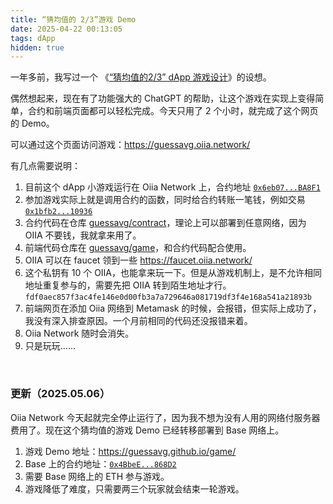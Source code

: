 ```yaml
---
title: “猜均值的 2/3”游戏 Demo
date: 2025-04-22 00:13:05
tags: dApp
hidden: true
---
```


一年多前，我写过一个 《[“猜均值的2/3” dApp 游戏设计](/2022/12/27/“猜均值的2-3”dApp-游戏设计/)》的设想。

偶然想起来，现在有了功能强大的 ChatGPT 的帮助，让这个游戏在实现上变得简单，合约和前端页面都可以轻松完成。今天只用了 2 个小时，就完成了这个网页的 Demo。

可以通过这个页面访问游戏：https://guessavg.oiia.network/

有几点需要说明：

1. 目前这个 dApp 小游戏运行在 Oiia Network 上，合约地址 [`0x6eb07...BA8F1`](https://explorer.oiia.network/account/0x6eb079C9D3005Bd596E8a0E5065fA33C80aBA8F1)
2. 参加游戏实际上就是调用合约的函数，同时给合约转账一笔钱，例如交易 [`0x1bfb2...10936`](https://explorer.oiia.network/tx/0x1bfb286c9ed796e16870cc36488bd3c11db6eef43e34c425e58ac76715010936)
2. 合约代码在仓库 [guessavg/contract](https://github.com/guessavg/contract)，理论上可以部署到任意网络，因为 OIIA 不要钱，我就拿来用了。
3. 前端代码仓库在 [guessavg/game](https://github.com/guessavg/game)，和合约代码配合使用。
4. OIIA 可以在 faucet 领到一些 https://faucet.oiia.network/
5. 这个私钥有 10 个 OIIA，也能拿来玩一下。但是从游戏机制上，是不允许相同地址重复参与的，需要先把 OIIA 转到陌生地址才行。 `fdf0aec857f3ac4fe146e0d00fb3a7a729646a081719df3f4e168a541a21893b`
6. 前端网页在添加 Oiia 网络到 Metamask 的时候，会报错，但实际上成功了，我没有深入排查原因。一个月前相同的代码还没报错来着。
7. Oiia Network 随时会消失。
8. 只是玩玩……

<br>

### 更新（2025.05.06）

Oiia Network 今天起就完全停止运行了，因为我不想为没有人用的网络付服务器费用了。现在这个猜均值的游戏 Demo 已经转移部署到 Base 网络上。

1. 游戏 Demo 地址：[https://guessavg.github.io/game/   ](https://guessavg.github.io/game/   )
2. Base 上的合约地址：[`0x4BbeE...868D2`](https://basescan.org/address/0x4BbeE9F876ff56832E724DC9a7bD06538C8868D2)
3. 需要 Base 网络上的 ETH 参与游戏。
4. 游戏降低了难度，只需要两三个玩家就会结束一轮游戏。
